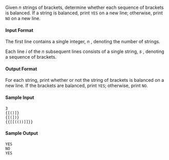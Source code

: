 Given *n* strings of brackets, determine whether each sequence of brackets is balanced. If a string is balanced, print `YES` on a new line; otherwise, print `NO` on a new line.

#### Input Format

The first line contains a single integer, *n* , denoting the number of strings. 

Each line *i* of the *n* subsequent lines consists of a single string, *s* , denoting a sequence of brackets.

#### Output Format

For each string, print whether or not the string of brackets is balanced on a new line. If the brackets are balanced, print `YES`; otherwise, print `NO`.

#### Sample Input

    3
    {[()]}
    {[(])}
    {{[[(())]]}}
#### Sample Output

    YES
    NO
    YES